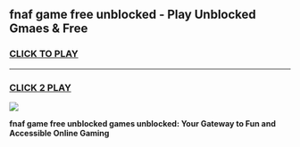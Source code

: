 
## fnaf game free unblocked - Play Unblocked Gmaes & Free
<h3>
<a href="https://premium.freeplayer.one?title=fnaf_game_free_unblocked&ref=20F">CLICK TO PLAY</a></h3>
<hr>

<h3>
<a href="https://premium.freeplayer.one?title=fnaf_game_free_unblocked&ref=20F">CLICK 2 PLAY</a>
  
</h3>

<a href="https://premium.freeplayer.one?title=fnaf_game_free_unblocked&ref=20F/"><img src="https://clearcache.store/games.png"></a>


**fnaf game free unblocked games unblocked: Your Gateway to Fun and Accessible Online Gaming**
